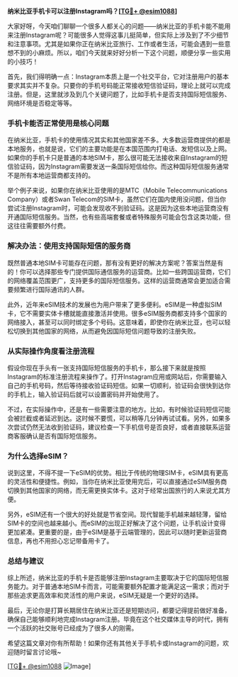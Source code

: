 **纳米比亚手机卡可以注册Instagram吗？[[TG💪+ @esim1088](https://t.me/s/esim1088)]**

大家好呀，今天咱们聊聊一个很多人都关心的问题——纳米比亚的手机卡能不能用来注册Instagram呢？可能很多人觉得这事儿挺简单，但实际上涉及到了不少细节和注意事项。尤其是如果你正在纳米比亚旅行、工作或者生活，可能会遇到一些意想不到的小麻烦。所以，咱们今天就来好好分析一下这个问题，顺便分享一些实用的小技巧！

首先，我们得明确一点：Instagram本质上是一个社交平台，它对注册用户的基本要求其实并不复杂。只要你的手机号码能正常接收短信验证码，理论上就可以完成注册。但是，这里就涉及到几个关键问题了，比如手机卡是否支持国际短信服务、网络环境是否稳定等等。

### **手机卡能否正常使用是核心问题**

在纳米比亚，手机卡的使用情况其实和其他国家差不多。大多数运营商提供的都是本地服务，也就是说，它们的主要功能是在本国范围内打电话、发短信以及上网。如果你的手机卡只是普通的本地SIM卡，那么很可能无法接收来自Instagram的短信验证码，因为Instagram需要发送一条国际短信给你。而这种国际短信服务通常不是所有本地运营商都支持的。

举个例子来说，如果你在纳米比亚使用的是MTC（Mobile Telecommunications Company）或者Swan Telecom的SIM卡，虽然它们在国内使用没问题，但当你尝试注册Instagram时，可能会发现收不到验证码。这是因为这些本地运营商没有开通国际短信服务。当然，也有些高端套餐或者特殊服务可能会包含这类功能，但这往往需要额外付费。

### **解决办法：使用支持国际短信的服务商**

既然普通本地SIM卡可能存在问题，那有没有更好的解决方案呢？答案当然是有的！你可以选择那些专门提供国际通信服务的运营商。比如一些跨国运营商，它们的网络覆盖范围更广，支持更多的国际短信服务。这样的运营商通常会更加适合需要频繁进行国际通讯的人群。

此外，近年来eSIM技术的发展也为用户带来了更多便利。eSIM是一种虚拟SIM卡，它不需要实体卡槽就能直接激活并使用。很多eSIM服务商都支持多个国家的网络接入，甚至可以同时绑定多个号码。这意味着，即使你在纳米比亚，也可以轻松切换到其他国家的网络，从而避免因国际短信问题导致的注册失败。

### **从实际操作角度看注册流程**

假设你现在手头有一张支持国际短信服务的手机卡，那么接下来就是按照Instagram的标准注册流程来操作了。打开Instagram应用或网站后，你需要输入自己的手机号码，然后等待接收验证码短信。如果一切顺利，验证码会很快到达你的手机上，输入验证码后就可以设置密码并开始使用了。

不过，在实际操作中，还是有一些需要注意的地方。比如，有时候验证码短信可能会被拦截或者延迟到达。这时候不要慌，可以稍等几分钟再试试看。另外，如果多次尝试仍然无法收到验证码，建议检查一下手机信号是否良好，或者直接联系运营商客服确认是否有国际短信服务。

### **为什么选择eSIM？**

说到这里，不得不提一下eSIM的优势。相比于传统的物理SIM卡，eSIM具有更高的灵活性和便捷性。例如，当你在纳米比亚使用完后，可以直接通过eSIM服务商切换到其他国家的网络，而无需更换实体卡。这对于经常出国旅行的人来说尤其方便。

另外，eSIM还有一个很大的好处就是节省空间。现代智能手机越来越轻薄，留给SIM卡的空间也越来越小。而eSIM的出现正好解决了这个问题，让手机设计变得更加紧凑。更重要的是，由于eSIM是基于云端管理的，因此可以随时更新运营商信息，再也不用担心忘记带备用卡了。

### **总结与建议**

综上所述，纳米比亚的手机卡是否能够注册Instagram主要取决于它的国际短信服务能力。对于普通本地SIM卡而言，可能需要额外配置才能满足这一需求；而对于那些追求更高效率和灵活性的用户来说，eSIM无疑是一个更好的选择。

最后，无论你是打算长期居住在纳米比亚还是短期访问，都要记得提前做好准备，确保自己能够顺利地完成Instagram注册。毕竟在这个社交媒体主导的时代，拥有一个活跃的社交账号已经成为了很多人的刚需。

希望这篇文章对你有所帮助！如果你还有其他关于手机卡或Instagram的问题，欢迎随时留言讨论哦~ 

[[TG💪+ @esim1088](https://t.me/s/esim1088) ![Image](https://i.postimg.cc/4NQfJmqS/Snipaste-2025-05-13-00-14-12.png)]